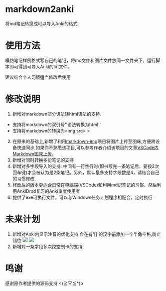 # markdown2anki

将md笔记转换成可以导入Anki的格式

# 使用方法

模仿笔记样例格式写自己的笔记，将md文件和图片文件放同一文件夹下，运行脚本即可得到可导入Anki的txt文件。

建议结合个人习惯适当修改后使用

# 修改说明

1. 新增对markdown部分语法转html语法的支持.
 - 支持将markdown的双引号''语法转换为html'<code></code>'
 - 支持将markdown的[]()转换为<img src= >
2. 在原来的基础上,新增了利用[markdown-img](https://github.com/icexmoon/markdown-img)项目将图片上传至图床,方便跨设备快速同步,如果你不熟悉该项目,可以参考作者介绍该项目的文章[VSCode内Markdown图床上传](https://www.yuque.com/noheartpen/gur8p4/rkop5l)。
3. 新增对同时转换多份笔记的支持
4. 新增对多字段导入的支持: 中间有一行空行时(即书写完一条笔记后，要按2次回车键)才会被认为是2条笔记。另外，默认最多支持字段数是4，请结合自己的习惯修改
5. 修改后的版本更适合日常在电脑端(VSCode)和利用md记笔记的习惯，然后利用AnkiDrod复习的Anki重度使用者
6. 提供了exe可执行文件，可以与Windows任务计划程序相配合，定时执行

# 未来计划

1. 新增对Anki内显示注音的优化支持 会在有'[]'的汉字前添加一个半角空格,防止错位
   ![](https://markdoen-1304943362.cos.ap-nanjing.myqcloud.com//2021-10-02-07-38-57.png)
   ![](https://markdoen-1304943362.cos.ap-nanjing.myqcloud.com//2021-10-02-07-39-29.png)
3. 新增对一条字段多次挖空制卡的支持

# 鸣谢

感谢原作者提供的源码支持ヾ(≧▽≦*)o
